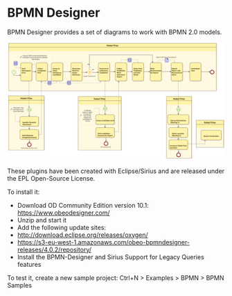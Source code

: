 # BPMN Designer

BPMN Designer provides a set of diagrams to work with BPMN 2.0 models. 

![Nobel Prize](images/NobelPrize.png)

These plugins have been created with Eclipse/Sirius and are released under the EPL Open-Source License.

To install it:
- Download OD Community Edition version 10.1: https://www.obeodesigner.com/
- Unzip and start it
- Add the following update sites:
 - http://download.eclipse.org/releases/oxygen/
 - https://s3-eu-west-1.amazonaws.com/obeo-bpmndesigner-releases/4.0.2/repository/
- Install the BPMN-Designer and Sirius Support for Legacy Queries features

To test it, create a new sample project: Ctrl+N > Examples > BPMN > BPMN Samples

